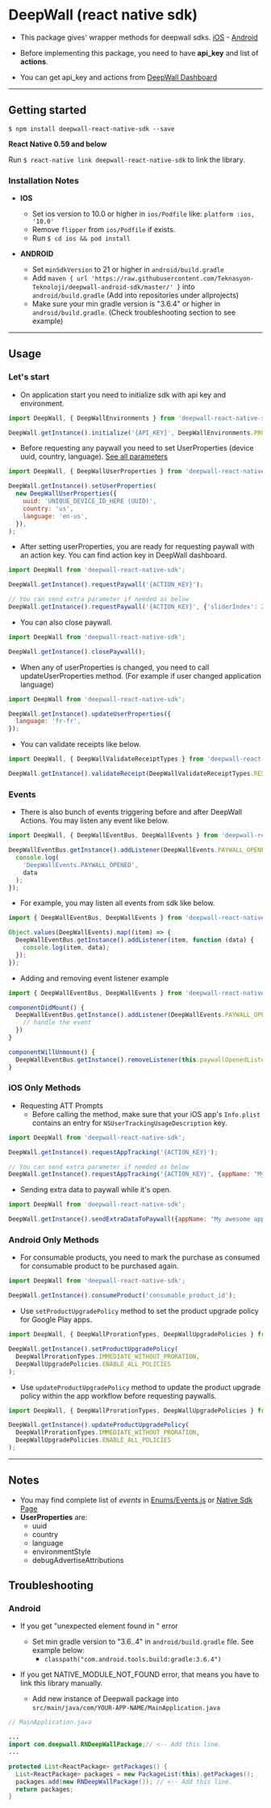 # DeepWall (react native sdk)

* This package gives' wrapper methods for deepwall sdks. [iOS](https://github.com/Teknasyon-Teknoloji/deepwall-ios-sdk) - [Android](https://github.com/Teknasyon-Teknoloji/deepwall-android-sdk)

* Before implementing this package, you need to have **api_key** and list of **actions**.

* You can get api_key and actions from [DeepWall Dashboard](https://console.deepwall.com/)


---


## Getting started

`$ npm install deepwall-react-native-sdk --save`

**React Native 0.59 and below**

Run `$ react-native link deepwall-react-native-sdk` to link the library.


### Installation Notes
- **IOS**
  - Set ios version to 10.0 or higher in `ios/Podfile` like: `platform :ios, '10.0'`
  - Remove `flipper` from `ios/Podfile` if exists.
  - Run `$ cd ios && pod install`

- **ANDROID**
  - Set `minSdkVersion` to 21 or higher in `android/build.gradle`
  - Add `maven { url 'https://raw.githubusercontent.com/Teknasyon-Teknoloji/deepwall-android-sdk/master/' }` into `android/build.gradle` (Add into repositories under allprojects)
  - Make sure your min gradle version is "3.6.4" or higher in `android/build.gradle`. (Check troubleshooting section to see example)


---


## Usage

### Let's start

- On application start you need to initialize sdk with api key and environment.
```javascript
import DeepWall, { DeepWallEnvironments } from 'deepwall-react-native-sdk';

DeepWall.getInstance().initialize('{API_KEY}', DeepWallEnvironments.PRODUCTION);
```

- Before requesting any paywall you need to set UserProperties (device uuid, country, language). [See all parameters](https://github.com/Teknasyon-Teknoloji/deepwall-ios-sdk#configuration)
```javascript
import DeepWall, { DeepWallUserProperties } from 'deepwall-react-native-sdk';

DeepWall.getInstance().setUserProperties(
  new DeepWallUserProperties({
    uuid: 'UNIQUE_DEVICE_ID_HERE (UUID)',
    country: 'us',
    language: 'en-us',
  }),
);
```

- After setting userProperties, you are ready for requesting paywall with an action key. You can find action key in DeepWall dashboard.
```javascript
import DeepWall from 'deepwall-react-native-sdk';

DeepWall.getInstance().requestPaywall('{ACTION_KEY}');

// You can send extra parameter if needed as below
DeepWall.getInstance().requestPaywall('{ACTION_KEY}', {'sliderIndex': 2, 'title': 'Deepwall'});
```

- You can also close paywall.
```javascript
import DeepWall from 'deepwall-react-native-sdk';

DeepWall.getInstance().closePaywall();
```

- When any of userProperties is changed, you need to call updateUserProperties method. (For example if user changed application language)
```javascript
import DeepWall from 'deepwall-react-native-sdk';

DeepWall.getInstance().updateUserProperties({
  language: 'fr-fr',
});
```

- You can validate receipts like below.
```javascript
import DeepWall, { DeepWallValidateReceiptTypes } from 'deepwall-react-native-sdk';

DeepWall.getInstance().validateReceipt(DeepWallValidateReceiptTypes.RESTORE);
```


### Events

- There is also bunch of events triggering before and after DeepWall Actions. You may listen any event like below.
```javascript
import DeepWall, { DeepWallEventBus, DeepWallEvents } from 'deepwall-react-native-sdk';

DeepWallEventBus.getInstance().addListener(DeepWallEvents.PAYWALL_OPENED, function (data) {
  console.log(
    'DeepWallEvents.PAYWALL_OPENED',
    data
  );
});
```

- For example, you may listen all events from sdk like below.
```javascript
import { DeepWallEventBus, DeepWallEvents } from 'deepwall-react-native-sdk';

Object.values(DeepWallEvents).map((item) => {
  DeepWallEventBus.getInstance().addListener(item, function (data) {
    console.log(item, data);
  });
});
```

- Adding and removing event listener example
```javascript
import { DeepWallEventBus, DeepWallEvents } from 'deepwall-react-native-sdk';

componentDidMount() {
  DeepWallEventBus.getInstance().addListener(DeepWallEvents.PAYWALL_OPENED, this.paywallOpenedListener = data => {
    // handle the event
  })
}

componentWillUnmount() {
  DeepWallEventBus.getInstance().removeListener(this.paywallOpenedListener);
}
```


### iOS Only Methods

- Requesting ATT Prompts
  - Before calling the method, make sure that your iOS app's `Info.plist` contains an entry for `NSUserTrackingUsageDescription` key.

```javascript
import DeepWall from 'deepwall-react-native-sdk';

DeepWall.getInstance().requestAppTracking('{ACTION_KEY}');

// You can send extra parameter if needed as below
DeepWall.getInstance().requestAppTracking('{ACTION_KEY}', {appName: "My awesome app"});
```

- Sending extra data to paywall while it's open.
```javascript
import DeepWall from 'deepwall-react-native-sdk';

DeepWall.getInstance().sendExtraDataToPaywall({appName: "My awesome app"});
```


### Android Only Methods

- For consumable products, you need to mark the purchase as consumed for consumable product to be purchased again.
```javascript
import DeepWall from 'deepwall-react-native-sdk';

DeepWall.getInstance().consumeProduct('consumable_product_id');
```

- Use `setProductUpgradePolicy` method to set the product upgrade policy for Google Play apps.
```javascript
import DeepWall, { DeepWallProrationTypes, DeepWallUpgradePolicies } from 'deepwall-react-native-sdk';

DeepWall.getInstance().setProductUpgradePolicy(
  DeepWallProrationTypes.IMMEDIATE_WITHOUT_PRORATION,
  DeepWallUpgradePolicies.ENABLE_ALL_POLICIES
);
```
  
- Use `updateProductUpgradePolicy` method to update the product upgrade policy within the app workflow before requesting paywalls.
```javascript
import DeepWall, { DeepWallProrationTypes, DeepWallUpgradePolicies } from 'deepwall-react-native-sdk';

DeepWall.getInstance().updateProductUpgradePolicy(
  DeepWallProrationTypes.IMMEDIATE_WITHOUT_PRORATION,
  DeepWallUpgradePolicies.ENABLE_ALL_POLICIES
);
```


---


## Notes
- You may find complete list of _events_ in [Enums/Events.js](./src/Enums/Events.js) or [Native Sdk Page](https://github.com/Teknasyon-Teknoloji/deepwall-ios-sdk#event-handling)
- **UserProperties** are:
    - uuid
    - country
    - language
    - environmentStyle
    - debugAdvertiseAttributions


## Troubleshooting

### Android
- If you get "unexpected element <queries> found in <manifest>" error
  - Set min gradle version to "3.6..4" in `android/build.gradle` file. See example below:
    - `classpath("com.android.tools.build:gradle:3.6.4")`

- If you get NATIVE_MODULE_NOT_FOUND error, that means you have to link this library manually.
  - Add new instance of Deepwall package into `src/main/java/com/YOUR-APP-NAME/MainApplication.java`
```java
// MainApplication.java

...
import com.deepwall.RNDeepWallPackage;// <-- Add this line.
...

protected List<ReactPackage> getPackages() {
  List<ReactPackage> packages = new PackageList(this).getPackages();
  packages.add(new RNDeepWallPackage()); // <-- Add this line.
  return packages;
}
```

